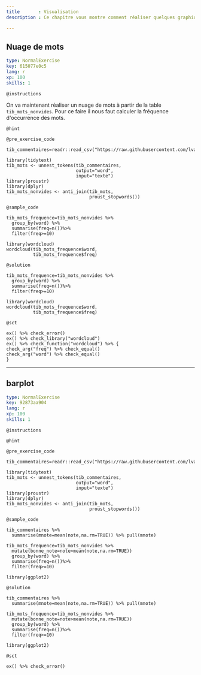 ```yaml
---
title       : Visualisation
description : Ce chapitre vous montre comment réaliser quelques graphiques à partir de données lexicales.Diapos ici <a class="white-link" href="http://perso.ens-lyon.fr/lise.vaudor/tutos/tuto_texte/tuto_texte_part4.html"  target="_blank">.

---
```


## Nuage de mots

```yaml
type: NormalExercise
key: 615077e0c5
lang: r
xp: 100
skills: 1
```


`@instructions`

On va maintenant réaliser un nuage de mots à partir de la table `tib_mots_nonvides`. Pour ce faire il nous faut calculer la fréquence d'occurrence des mots.

`@hint`

`@pre_exercise_code`
```{r}
tib_commentaires=readr::read_csv("https://raw.githubusercontent.com/lvaudor/tuto_texte_Marmiton/master/data/tib_commentaires.csv")

library(tidytext)  
tib_mots <- unnest_tokens(tib_commentaires,
                          output="word",
                          input="texte")
library(proustr)
library(dplyr)
tib_mots_nonvides <- anti_join(tib_mots,
                               proust_stopwords())       
```

`@sample_code`
```{r}
tib_mots_frequence=tib_mots_nonvides %>% 
  group_by(word) %>% 
  summarise(freq=n())%>% 
  filter(freq>=10)

library(wordcloud)  
wordcloud(tib_mots_frequence$word,
          tib_mots_frequence$freq)
```

`@solution`
```{r}
tib_mots_frequence=tib_mots_nonvides %>% 
  group_by(word) %>% 
  summarise(freq=n())%>% 
  filter(freq>=10)

library(wordcloud)  
wordcloud(tib_mots_frequence$word,
          tib_mots_frequence$freq)
```

`@sct`
```{r}
ex() %>% check_error()
ex() %>% check_library("wordcloud")
ex() %>% check_function("wordcloud") %>% {
check_arg("freq") %>% check_equal()
check_arg("word") %>% check_equal()
}
```



---
## barplot

```yaml
type: NormalExercise
key: 92873aa904
lang: r
xp: 100
skills: 1
```


`@instructions`

`@hint`

`@pre_exercise_code`
```{r}
tib_commentaires=readr::read_csv("https://raw.githubusercontent.com/lvaudor/tuto_texte_Marmiton/master/data/tib_commentaires.csv")

library(tidytext)  
tib_mots <- unnest_tokens(tib_commentaires,
                          output="word",
                          input="texte")
library(proustr)
library(dplyr)
tib_mots_nonvides <- anti_join(tib_mots,
                               proust_stopwords())    
```

`@sample_code`
```{r}
tib_commentaires %>%
  summarise(mnote=mean(note,na.rm=TRUE)) %>% pull(mnote)

tib_mots_frequence=tib_mots_nonvides %>% 
  mutate(bonne_note=note>mean(note,na.rm=TRUE))
  group_by(word) %>% 
  summarise(freq=n())%>% 
  filter(freq>=10)
  
library(ggplot2)
```

`@solution`
```{r}
tib_commentaires %>%
  summarise(mnote=mean(note,na.rm=TRUE)) %>% pull(mnote)

tib_mots_frequence=tib_mots_nonvides %>% 
  mutate(bonne_note=note>mean(note,na.rm=TRUE))
  group_by(word) %>% 
  summarise(freq=n())%>% 
  filter(freq>=10)
  
library(ggplot2)
```

`@sct`
```{r}
ex() %>% check_error()
```
